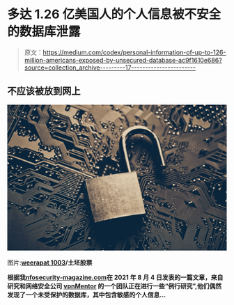 # 多达 1.26 亿美国人的个人信息被不安全的数据库泄露

> 原文：<https://medium.com/codex/personal-information-of-up-to-126-million-americans-exposed-by-unsecured-database-ac9f1610e686?source=collection_archive---------17----------------------->

## 不应该被放到网上

![](img/da953508a9f41c51e002c3d6045c8dca.png)

图片:**[weerapat 1003](https://stock.adobe.com/au/contributor/204252111/weerapat1003?load_type=author&prev_url=detail)/土坯股票**

**根据我[nfosecurity-magazine.com](https://www.infosecurity-magazine.com/)在 2021 年 8 月 4 日发表的一篇文章，来自研究和网络安全公司 [vpnMentor](https://www.vpnmentor.com/) 的一个团队正在进行一些“例行研究”,他们偶然发现了一个未受保护的数据库，其中包含敏感的个人信息…**
